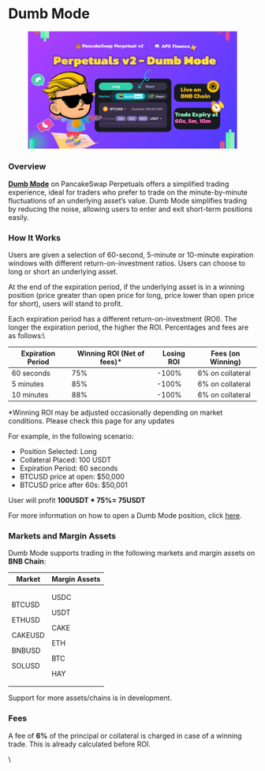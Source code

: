 # Dumb Mode

<figure><img src="../../../../.gitbook/assets/png-131.png" alt=""><figcaption></figcaption></figure>

### Overview

[**Dumb Mode**](https://perp.pancakeswap.finance/en/futures/v2/BTCUSD?theme=light\&chain=bsc) on PancakeSwap Perpetuals offers a simplified trading experience, ideal for traders who prefer to trade on the minute-by-minute fluctuations of an underlying asset’s value. Dumb Mode simplifies trading by reducing the noise, allowing users to enter and exit short-term positions easily.

### How It Works

Users are given a selection of 60-second, 5-minute or 10-minute expiration windows with different return-on-investment ratios. Users can choose to long or short an underlying asset.&#x20;

At the end of the expiration period, if the underlying asset is in a winning position (price greater than open price for long, price lower than open price for short), users will stand to profit.

Each expiration period has a different return-on-investment (ROI). The longer the expiration period, the higher the ROI. Percentages and fees are as follows:\


| Expiration Period | Winning ROI (Net of fees)\* | Losing ROI | Fees (on Winning) |
| ----------------- | --------------------------- | ---------- | ----------------- |
| 60 seconds        | 75%                         | -100%      | 6% on collateral  |
| 5 minutes         | 85%                         | -100%      | 6% on collateral  |
| 10 minutes        | 88%                         | -100%      | 6% on collateral  |

\*Winning ROI may be adjusted occasionally depending on market conditions. Please check this page for any updates



For example, in the following scenario:

* Position Selected: Long
* Collateral Placed: 100 USDT
* Expiration Period: 60 seconds
* BTCUSD price at open: $50,000
* BTCUSD price after 60s: $50,001

User will profit **100USDT \* 75%= 75USDT**&#x20;

For more information on how to open a Dumb Mode position, click [here](dumb-mode-guide.md).

### Markets and Margin Assets

Dumb Mode supports trading in the following markets and margin assets on **BNB Chain**:

| Market                                                             | Margin Assets                                                   |
| ------------------------------------------------------------------ | --------------------------------------------------------------- |
| <p>BTCUSD</p><p>ETHUSD</p><p>CAKEUSD</p><p>BNBUSD</p><p>SOLUSD</p> | <p>USDC</p><p>USDT</p><p>CAKE</p><p>ETH</p><p>BTC</p><p>HAY</p> |

Support for more assets/chains is in development.

### Fees

A fee of **6%** of the principal or collateral is charged in case of a winning trade. This is already calculated before ROI.

\
